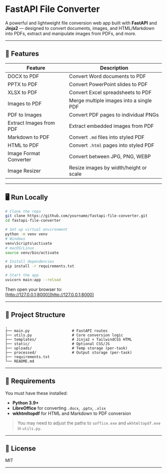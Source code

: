 # FastAPI File Converter

A powerful and lightweight file conversion web app built with **FastAPI** and **Jinja2** — designed to convert documents, images, and HTML/Markdown into PDFs, extract and manipulate images from PDFs, and more.

---

## 🚀 Features

| Feature                      | Description                                 |
|------------------------------|---------------------------------------------|
| DOCX to PDF                  | Convert Word documents to PDF               |
| PPTX to PDF                  | Convert PowerPoint slides to PDF            |
| XLSX to PDF                  | Convert Excel spreadsheets to PDF           |
| Images to PDF                | Merge multiple images into a single PDF     |
| PDF to Images                | Convert PDF pages to individual PNGs        |
| Extract Images from PDF      | Extract embedded images from PDF            |
| Markdown to PDF              | Convert `.md` files into styled PDF         |
| HTML to PDF                  | Convert `.html` pages into styled PDF       |
| Image Format Converter       | Convert between JPG, PNG, WEBP              |
| Image Resizer                | Resize images by width/height or scale      |

---

## 🖥️ Run Locally

```bash
# Clone the repo
git clone https://github.com/yourname/fastapi-file-converter.git
cd fastapi-file-converter

# Set up virtual environment
python -m venv venv
# Windows
venv\Scripts\activate
# macOS/Linux
source venv/bin/activate

# Install dependencies
pip install -r requirements.txt

# Start the app
uvicorn main:app --reload
```

Then open your browser to:  
[http://127.0.0.1:8000](http://127.0.0.1:8000)

---

## 📁 Project Structure

```
.
├── main.py                   # FastAPI routes
├── utils.py                  # Core conversion logic
├── templates/                # Jinja2 + TailwindCSS HTML
├── static/                   # Optional CSS/JS
├── uploads/                  # Temp storage (per-task)
├── processed/                # Output storage (per-task)
├── requirements.txt
└── README.md
```

---

## 🧰 Requirements

You must have these installed:

- **Python 3.9+**
- **LibreOffice** for converting `.docx`, `.pptx`, `.xlsx`  
- **wkhtmltopdf** for HTML and Markdown to PDF conversion

> You may need to adjust the paths to `soffice.exe` and `wkhtmltopdf.exe` in `utils.py`.

---

## 📜 License

MIT

---
